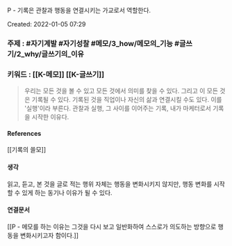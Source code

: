 P - 기록은 관찰과 행동을 연결시키는 가교로서 역할한다.

Created: 2022-01-05 07:29
### 주제 : #자기계발 #자기성찰 #메모/3_how/메모의_기능 #글쓰기/2_why/글쓰기의_이유  
### 키워드 : [[K-메모]] [[K-글쓰기]]

>우리는 모든 것을 볼 수 있고 모든 것에서 의미를 찾을 수 있다. 그리고 이 모든 것은 기록될 수 있다. 기록된 것을 직업이나 자신의 삶과 연결시킬 수도 있다. 이를 '실행'이라 부른다. 관찰과 실행, 그 사이를 이어주는 기록, 내가 마케터로서 기록을 시작한 이유다.

#### References
[[기록의 쓸모]]

#### 생각
읽고, 듣고, 본 것을 글로 적는 행위 자체는 행동을 변화시키지 않지만, 행동 변화를 시작할 수 있게 하는 동기나 이유가 될 수 있다.

#### 연결문서
[[P - 메모를 하는 이유는 그것을 다시 보고 일반화하여 스스로가 의도하는 방향으로 행동을 변화시키고자 함이다.]]